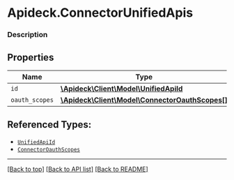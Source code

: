 # Apideck.ConnectorUnifiedApis

### Description

## Properties
Name | Type | Description | Notes
------------ | ------------- | ------------- | -------------
`id` | [**\Apideck\Client\Model\UnifiedApiId**](UnifiedApiId.md) |  | [optional] 
`oauth_scopes` | [**\Apideck\Client\Model\ConnectorOauthScopes[]**](ConnectorOauthScopes.md) |  | [optional] 





## Referenced Types:
* [`UnifiedApiId`](UnifiedApiId.md)
* [`ConnectorOauthScopes`](ConnectorOauthScopes.md)

---

[[Back to top]](#) [[Back to API list]](../../../../README.md#documentation-for-api-endpoints) [[Back to README]](../../../../README.md)


